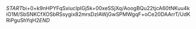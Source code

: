 $START$bi+0+k9nHPYFqSxiucIpIGj5k+00xeSSjXq/AoogBQu22tjcA60tNKuu4kiO1M/SbSNKCfXOSbRSsygix82mrsDzlAWjGwSPMWgqF+oCe20DAArrT/UdKRiPguShYqH2$END$
